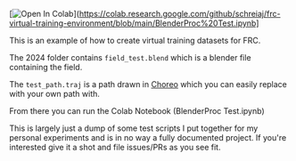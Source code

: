 [![Open In Colab](https://colab.research.google.com/assets/colab-badge.svg)](https://colab.research.google.com/github/schreiaj/frc-virtual-training-environment/blob/main/BlenderProc%20Test.ipynb]


This is an example of how to create virtual training datasets for FRC. 

The 2024 folder contains `field_test.blend` which is a blender file containing the field.

The `test_path.traj` is a path drawn in [Choreo](https://github.com/SleipnirGroup/Choreo) which you can easily replace with your own path with. 

From there you can run the Colab Notebook (BlenderProc Test.ipynb)

This is largely just a dump of some test scripts I put together for my personal experiments and is in no way a fully documented project. If you're interested give it a shot and file issues/PRs as you see fit. 